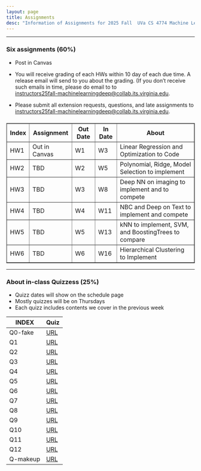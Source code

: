 ```yaml
---
layout: page
title: Assignments
desc: "Information of Assignments for 2025 Fall  UVa CS 4774 Machine Learning"
---
```


<hr>

### Six assignments (60%)
+ Post in Canvas 
+ You will receive grading of each HWs within 10 day of each due time. A release email will send to you about the grading. (If you don’t receive such emails in time, please do email to to <br>
[instructors25fall-machinelearningdeep@collab.its.virginia.edu](mailto:instructors25fall-machinelearningdeep@collab.its.virginia.edu).

+ Please submit all extension requests, questions, and late assignments  to <br>
[instructors25fall-machinelearningdeep@collab.its.virginia.edu](mailto:instructors25fall-machinelearningdeep@collab.its.virginia.edu).
 

<table id="datatab3" summary="Five Assignments" border="1">
<tr>
 <h3><b>
  <th>Index</th>
  <th>Assignment</th>
  <th>Out Date</th>
  <th>In Date</th>
  <th>About</th>
  </b>
  </h3>
</tr>
<tr>
  <td>HW1</td>
  <td>Out in Canvas </td>
  <td>W1</td>
  <td>W3</td>
  <td>Linear Regression and  Optimization to Code</td>
</tr>
<tr>
  <td>HW2</td>
  <td>TBD</td>
  <td>W2</td>
  <td>W5</td>
  <td>Polynomial, Ridge, Model Selection to implement</td>
</tr>
<tr>
  <td>HW3</td>
  <td>TBD</td>
  <td>W3</td>
  <td>W8</td>
  <td>Deep NN on imaging to implement and to compete  </td>
</tr>
<tr>
  <td>HW4</td>
  <td>TBD</td>
  <td>W4</td>
  <td>W11</td>
  <td>NBC and Deep on Text to implement and compete</td>
</tr>
<tr>
  <td>HW5</td>
  <td>TBD</td>
  <td>W5</td>
  <td>W13</td>
  <td> kNN to implement, SVM, and BoostingTrees to compare</td>
</tr>
<tr>
  <td>HW6</td>
  <td>TBD</td>
  <td>W6</td>
  <td>W16</td>
  <td> Hierarchical Clustering to Implement</td>
</tr>
</table>

<hr>

### About in-class Quizzess (25%)
+ Quizz dates will show on the schedule page
+ Mostly quizzes will be on Thursdays
+ Each quizz includes contents we cover in the previous week


|INDEX     | Quiz |
|------|----------------------------|
| Q0-fake   | [URL]() |
| Q1   | [URL]() |
| Q2   | [URL]() |
| Q3   | [URL]() |
| Q4   | [URL]() |
| Q5   | [URL]() |
| Q6   | [URL]() |
| Q7   | [URL]() |
| Q8   | [URL]() |
| Q9   | [URL]() |
| Q10   | [URL]() |
| Q11   | [URL]() |
| Q12   | [URL]() |
| Q-makeup   | [URL]() |



